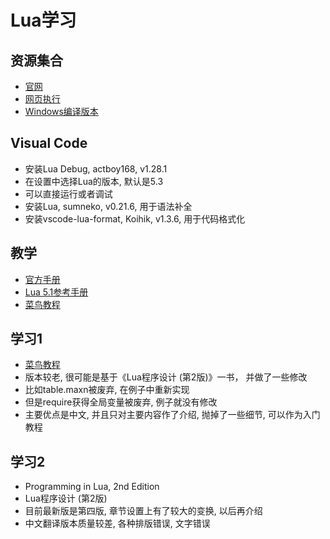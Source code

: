 # Lua学习
## 资源集合
* [官网](https://www.lua.org/)
* [网页执行](https://www.lua.org/cgi-bin/demo)
* [Windows编译版本](http://joedf.ahkscript.org/LuaBuilds/)
## Visual Code
* 安装Lua Debug, actboy168, v1.28.1
* 在设置中选择Lua的版本, 默认是5.3
* 可以直接运行或者调试
* 安装Lua, sumneko, v0.21.6, 用于语法补全
* 安装vscode-lua-format, Koihik, v1.3.6, 用于代码格式化
## 教学
* [官方手册](https://www.lua.org/manual/5.4/manual.html)
* [Lua 5.1参考手册](https://www.codingnow.com/2000/download/lua_manual.html)
* [菜鸟教程](https://www.runoob.com/lua)
## 学习1
* [菜鸟教程](https://www.runoob.com/lua)
* 版本较老, 很可能是基于《Lua程序设计 (第2版)》一书， 并做了一些修改
* 比如table.maxn被废弃, 在例子中重新实现
* 但是require获得全局变量被废弃, 例子就没有修改
* 主要优点是中文, 并且只对主要内容作了介绍, 抛掉了一些细节, 可以作为入门教程
## 学习2
* Programming in Lua, 2nd Edition
* Lua程序设计 (第2版)
* 目前最新版是第四版, 章节设置上有了较大的变换, 以后再介绍
* 中文翻译版本质量较差, 各种排版错误, 文字错误